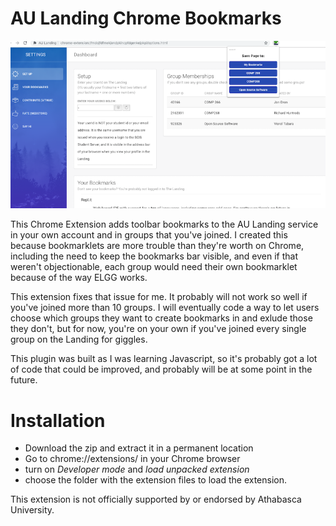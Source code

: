 # AU Landing Chrome Bookmarks

![Screenshot](img/screenshot.png)

This Chrome Extension adds toolbar bookmarks to the AU Landing service in your own account and in groups that you've joined. I created this because bookmarklets are more trouble than they're worth on Chrome, including the need to keep the bookmarks bar visible, and even if that weren't objectionable, each group would need their own bookmarklet because of the way ELGG works.

This extension fixes that issue for me. It probably will not work so well if you've joined more than 10 groups. I will eventually code a way to let users choose which groups they want to create bookmarks in and exlude those they don't, but for now, you're on your own if you've joined every single group on the Landing for giggles.

This plugin was built as I was learning Javascript, so it's probably got a lot of code that could be improved, and probably will be at some point in the future.  


# Installation

- Download the zip and extract it in a permanent location
- Go to chrome://extensions/ in your Chrome browser
- turn on _Developer mode_ and _load unpacked extension_ 
- choose the folder with the extension files to load the extension. 

This extension is not officially supported by or endorsed by Athabasca University.
